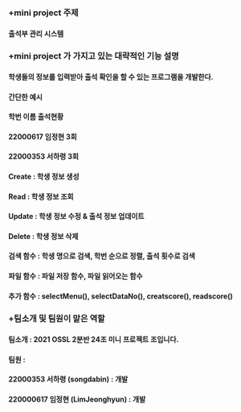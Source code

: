 ### +mini project 주제

#### 출석부 관리 시스템



### +mini project 가 가지고 있는 대략적인 기능 설명

#### 학생들의 정보를 입력받아 출석 확인을 할 수 있는 프로그램을 개발한다. 

#### 간단한 예시

#### 학번        이름   출석현황
#### 22000617  임정현   3회
#### 22000353  서하령   3회

#### Create : 학생 정보 생성

#### Read : 학생 정보 조회

#### Update : 학생 정보 수정 & 출석 정보 업데이트

#### Delete : 학생 정보 삭제

#### 검색 함수 : 학생 명으로 검색, 학번 순으로 정렬, 출석 횟수로 검색

#### 파일 함수 : 파일 저장 함수, 파일 읽어오는 함수

#### 추가 함수 : selectMenu(), selectDataNo(), creatscore(), readscore()
 

### +팀소개 및 팀원이 맡은 역할

#### 팀소개 : 2021 OSSL 2분반 24조 미니 프로젝트 조입니다.
#### 팀원 : 
  #### 22000353 서하령 (songdabin) : 개발
  #### 220000617 임정현 (LimJeonghyun) : 개발
